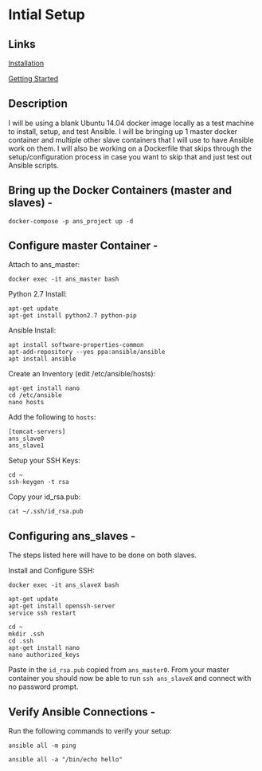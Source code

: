 # Intial Setup

## Links

[Installation](https://docs.ansible.com/ansible/latest/installation_guide/intro_installation.html#installation-guide)

[Getting Started](https://docs.ansible.com/ansible/latest/user_guide/intro_getting_started.html)

## Description

I will be using a blank Ubuntu 14.04 docker image locally as a test machine to install, setup, and test Ansible.  I will be bringing up 1 master docker container and multiple other slave containers that I will use to have Ansible work on them.  I will also be working on a Dockerfile that skips through the setup/configuration process in case you want to skip that and just test out Ansible scripts.

## Bring up the Docker Containers (master and slaves) -

    docker-compose -p ans_project up -d

## Configure master Container - 

Attach to ans_master:

    docker exec -it ans_master bash

Python 2.7 Install:

    apt-get update
    apt-get install python2.7 python-pip

Ansible Install:

    apt install software-properties-common
    apt-add-repository --yes ppa:ansible/ansible
    apt install ansible

Create an Inventory (edit /etc/ansible/hosts):

    apt-get install nano
    cd /etc/ansible
    nano hosts

Add the following to `hosts`:

    [tomcat-servers]
    ans_slave0
    ans_slave1

Setup your SSH Keys:

    cd ~
    ssh-keygen -t rsa

Copy your id_rsa.pub:

    cat ~/.ssh/id_rsa.pub

## Configuring ans_slaves - 

The steps listed here will have to be done on both slaves.

Install and Configure SSH:

    docker exec -it ans_slaveX bash

    apt-get update
    apt-get install openssh-server
    service ssh restart

    cd ~
    mkdir .ssh
    cd .ssh
    apt-get install nano
    nano authorized_keys

Paste in the `id_rsa.pub` copied from `ans_master0`.
From your master container you should now be able to run `ssh ans_slaveX` and connect with no password prompt.

## Verify Ansible Connections -

Run the following commands to verify your setup:

    ansible all -m ping

    ansible all -a "/bin/echo hello"
